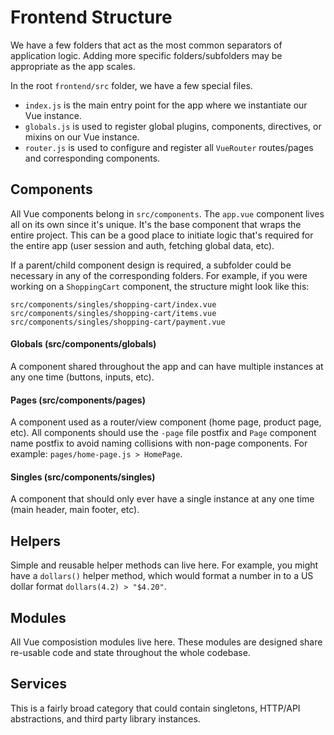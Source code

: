 # Frontend Structure

We have a few folders that act as the most common separators of application logic. Adding more specific folders/subfolders may be appropriate as the app scales.

In the root `frontend/src` folder, we have a few special files.

- `index.js` is the main entry point for the app where we instantiate our Vue instance.
- `globals.js` is used to register global plugins, components, directives, or mixins on our Vue instance.
- `router.js` is used to configure and register all `VueRouter` routes/pages and corresponding components.

## Components

All Vue components belong in `src/components`. The `app.vue` component lives all on its own since it's unique. It's the base component that wraps the entire project. This can be a good place to initiate logic that's required for the entire app (user session and auth, fetching global data, etc).

If a parent/child component design is required, a subfolder could be necessary in any of the corresponding folders. For example, if you were working on a `ShoppingCart` component, the structure might look like this:

```
src/components/singles/shopping-cart/index.vue
src/components/singles/shopping-cart/items.vue
src/components/singles/shopping-cart/payment.vue
```

#### Globals (src/components/globals)

A component shared throughout the app and can have multiple instances at any one time (buttons, inputs, etc).

#### Pages (src/components/pages)

A component used as a router/view component (home page, product page, etc). All components should use the `-page` file postfix and `Page` component name postfix to avoid naming collisions with non-page components. For example: `pages/home-page.js > HomePage`.

#### Singles (src/components/singles)

A component that should only ever have a single instance at any one time (main header, main footer, etc).

## Helpers

Simple and reusable helper methods can live here. For example, you might have a `dollars()` helper method, which would format a number in to a US dollar format `dollars(4.2) > "$4.20"`.

## Modules

All Vue composistion modules live here. These modules are designed share re-usable code and state throughout the whole codebase.

## Services

This is a fairly broad category that could contain singletons, HTTP/API abstractions, and third party library instances.